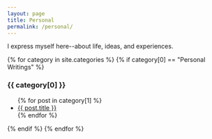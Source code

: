 ```yaml
---
layout: page
title: Personal
permalink: /personal/
---
```


I express myself here--about life, ideas, and experiences.

{% for category in site.categories %}
{% if category[0] == "Personal Writings" %}
  <h3>{{ category[0] }}</h3>
  <ul>
    {% for post in category[1] %}
      <li><a href="{{ post.url }}">{{ post.title }}</a></li>
    {% endfor %}
  </ul>
{% endif %}
{% endfor %}

